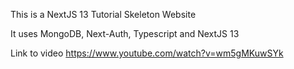 This is a NextJS 13 Tutorial Skeleton Website

It uses MongoDB, Next-Auth, Typescript and NextJS 13

Link to video <https://www.youtube.com/watch?v=wm5gMKuwSYk>
